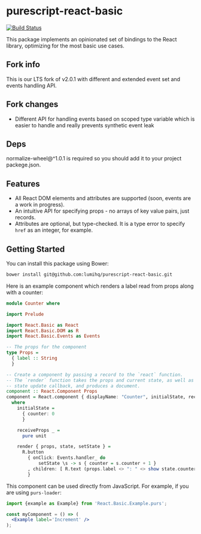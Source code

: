 # purescript-react-basic

[![Build Status](https://travis-ci.org/lumihq/purescript-react-basic.svg?branch=master)](https://travis-ci.org/lumihq/purescript-react-basic)

This package implements an opinionated set of bindings to the React library, optimizing for the most basic use cases.

## Fork info

This is our LTS fork of v2.0.1 with different and extended event set and events handling API.

## Fork changes

- Different API for handling events based on scoped type variable which is easier to handle and
  really prevents synthetic event leak

## Deps

normalize-wheel@^1.0.1 is required so you should add it to your project packege.json.

## Features

- All React DOM elements and attributes are supported (soon, events are a work in progress).
- An intuitive API for specifying props - no arrays of key value pairs, just records.
- Attributes are optional, but type-checked. It is a type error to specify `href` as an integer, for example.

## Getting Started

You can install this package using Bower:

```sh
bower install git@github.com:lumihq/purescript-react-basic.git
```

Here is an example component which renders a label read from props along with a counter:

```purescript
module Counter where

import Prelude

import React.Basic as React
import React.Basic.DOM as R
import React.Basic.Events as Events

-- The props for the component
type Props =
  { label :: String
  }

-- Create a component by passing a record to the `react` function.
-- The `render` function takes the props and current state, as well as a
-- state update callback, and produces a document.
component :: React.Component Props
component = React.component { displayName: "Counter", initialState, receiveProps, render }
  where
    initialState =
      { counter: 0
      }

    receiveProps _ =
      pure unit

    render { props, state, setState } =
      R.button
        { onClick: Events.handler_ do
            setState \s -> s { counter = s.counter + 1 }
        , children: [ R.text (props.label <> ": " <> show state.counter) ]
        }
```

This component can be used directly from JavaScript. For example, if you are using `purs-loader`:

```jsx
import {example as Example} from 'React.Basic.Example.purs';

const myComponent = () => (
  <Example label='Increment' />
);
```
